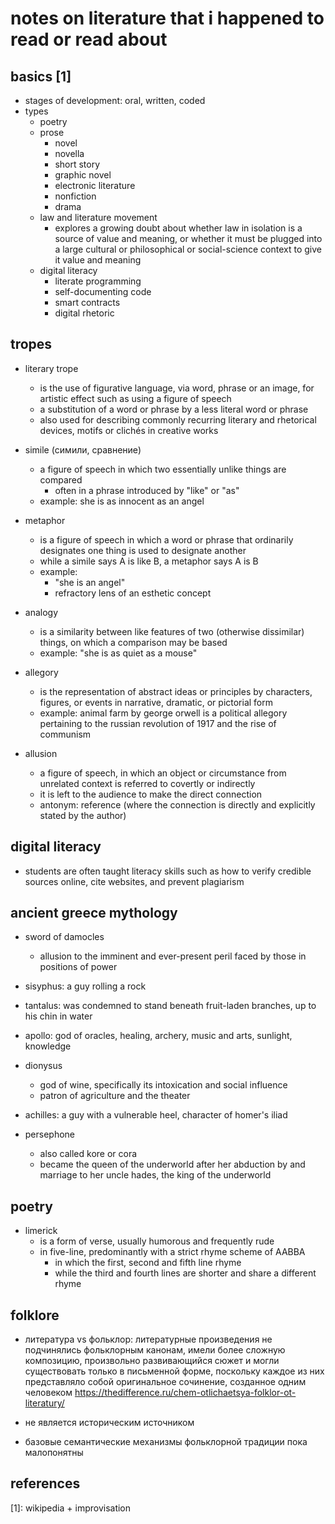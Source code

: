 # notes on literature that i happened to read or read about

## basics [1]

- stages of development: oral,  written, coded
- types
    - poetry
    - prose
      -	novel
      - novella
      - short story
      - graphic novel
      - electronic literature
      - nonfiction
      - drama
    - law and literature movement
      - explores a growing doubt about whether law in isolation is a source of value and meaning, 
        or whether it must be plugged into a large cultural or philosophical or social-science context to give it value and meaning
    - digital literacy
      - literate programming
      - self-documenting code
      - smart contracts
      - digital rhetoric


## tropes

- literary trope 
  - is the use of figurative language, via word, phrase or an image, for artistic effect such as using a figure of speech
  - a substitution of a word or phrase by a less literal word or phrase
  - also used for describing commonly recurring literary and rhetorical devices, motifs or clichés in creative works

- simile (симили, сравнение)
  - a figure of speech in which two essentially unlike things are compared
    - often in a phrase introduced by "like" or "as"
  - example: she is as innocent as an angel

- metaphor
  - is a figure of speech in which a word or phrase that ordinarily designates one thing is used to designate another
  - while a simile says A is like B, a metaphor says A is B 
  - example: 
    - "she is an angel"
    - refractory lens of an esthetic concept

- analogy
  - is a similarity between like features of two (otherwise dissimilar) things, on which a comparison may be based
  - example: "she is as quiet as a mouse"

- allegory
  - is the representation of abstract ideas or principles by characters, figures, or events in narrative, dramatic, or pictorial form
  - example: animal farm by george orwell is a political allegory pertaining to the russian revolution of 1917 and the rise of communism

- allusion
  - a figure of speech, in which an object or circumstance from unrelated context is referred to covertly or indirectly
  - it is left to the audience to make the direct connection
  - antonym: reference (where the connection is directly and explicitly stated by the author)


## digital literacy

- students are often taught literacy skills such as how to verify credible sources online, 
  cite websites, and prevent plagiarism


## ancient greece mythology

- sword of damocles
  - allusion to the imminent and ever-present peril faced by those in positions of power

- sisyphus: a guy rolling a rock
- tantalus: was condemned to stand beneath fruit-laden branches, up to his chin in water

- apollo: god of oracles, healing, archery, music and arts, sunlight, knowledge

- dionysus
  - god of wine, specifically its intoxication and social influence
  - patron of agriculture and the theater

- achilles: a guy with a vulnerable heel, character of homer's iliad

- persephone
  - also called kore or cora
  - became the queen of the underworld after her abduction by and marriage to her uncle hades, the king of the underworld


## poetry

- limerick
  - is a form of verse, usually humorous and frequently rude
  - in five-line, predominantly with a strict rhyme scheme of AABBA
    - in which the first, second and fifth line rhyme
    - while the third and fourth lines are shorter and share a different rhyme


## folklore

- литература vs фольклор: литературные произведения не подчинялись фольклорным канонам, имели более сложную композицию, произвольно развивающийся сюжет и могли существовать только в письменной форме, поскольку каждое из них представляло собой оригинальное сочинение, созданное одним человеком 
https://thedifference.ru/chem-otlichaetsya-folklor-ot-literatury/

- не является историческим источником
- базовые семантические механизмы фольклорной традиции пока малопонятны



## references

[1]: wikipedia + improvisation
